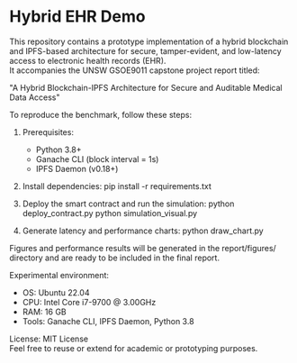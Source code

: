 # Hybrid EHR Demo

This repository contains a prototype implementation of a hybrid blockchain and IPFS-based architecture for secure, tamper-evident, and low-latency access to electronic health records (EHR).  
It accompanies the UNSW GSOE9011 capstone project report titled:

"A Hybrid Blockchain-IPFS Architecture for Secure and Auditable Medical Data Access"

To reproduce the benchmark, follow these steps:

1. Prerequisites:
   - Python 3.8+
   - Ganache CLI (block interval = 1s)
   - IPFS Daemon (v0.18+)

2. Install dependencies:
   pip install -r requirements.txt

3. Deploy the smart contract and run the simulation:
   python deploy_contract.py
   python simulation_visual.py

4. Generate latency and performance charts:
   python draw_chart.py

Figures and performance results will be generated in the report/figures/ directory and are ready to be included in the final report.

Experimental environment:
- OS: Ubuntu 22.04
- CPU: Intel Core i7-9700 @ 3.00GHz
- RAM: 16 GB
- Tools: Ganache CLI, IPFS Daemon, Python 3.8

License: MIT License  
Feel free to reuse or extend for academic or prototyping purposes.
